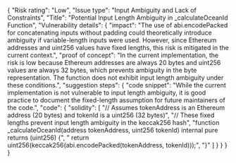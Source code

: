 {
  "Risk rating": "Low",
  "Issue type": "Input Ambiguity and Lack of Constraints",
  "Title": "Potential Input Length Ambiguity in _calculateOceanId Function",
  "Vulnerability details": {
    "impact": "The use of abi.encodePacked for concatenating inputs without padding could theoretically introduce ambiguity if variable-length inputs were used. However, since Ethereum addresses and uint256 values have fixed lengths, this risk is mitigated in the current context.",
    "proof of concept": "In the current implementation, the risk is low because Ethereum addresses are always 20 bytes and uint256 values are always 32 bytes, which prevents ambiguity in the byte representation. The function does not exhibit input length ambiguity under these conditions.",
    "suggestion steps": {
      "code snippet": "While the current implementation is not vulnerable to input length ambiguity, it is good practice to document the fixed-length assumption for future maintainers of the code.",
      "code": {
        "solidity": [
          "// Assumes tokenAddress is an Ethereum address (20 bytes) and tokenId is a uint256 (32 bytes)",
          "// These fixed lengths prevent input length ambiguity in the keccak256 hash",
          "function _calculateOceanId(address tokenAddress, uint256 tokenId) internal pure returns (uint256) {",
          "    return uint256(keccak256(abi.encodePacked(tokenAddress, tokenId)));",
          "}"
        ]
      }
    }
  }
}
